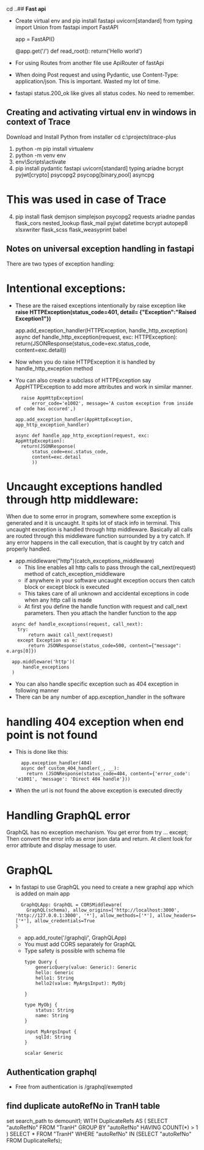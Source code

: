 cd ..## **Fast api**
- Create virtual env and pip install fastapi uvicorn[standard]
  from typing import Union
  from fastapi import FastAPI

  app = FastAPI()

  @app.get('/')
  def read_root():
      return('Hello world')
- For using Routes from another file use ApiRouter of fastApi
- When doing Post request and using Pydantic, use Content-Type: application/json. This is important. Wasted my lot of time.
- fastapi status.200_ok like gives all status codes. No need to remember.

## **Creating and activating virtual env in windows in context of Trace**
Download and Install Python from installer
cd c:\projects\trace-plus
1. python -m pip install virtualenv
2. python -m venv env
3. env\Scripts\activate
4. pip install pydantic fastapi uvicorn[standard] typing ariadne bcrypt pyjwt[crypto] psycopg2 psycopg[binary,pool] asyncpg
# This was used in case of Trace
4. pip install flask demjson simplejson psycopg2 requests ariadne pandas flask_cors nested_lookup flask_mail pyjwt datetime bcrypt autopep8 xlsxwriter flask_scss flask_weasyprint babel

## **Notes on universal exception handling in fastapi**
There are two types of exception handling:
# Intentional exceptions:
- These are the raised exceptions intentionally by raise exception like **raise HTTPException(status_code=401, detail= {"Exception":"Raised Exception1"})** 
  
  app.add_exception_handler(HTTPException, handle_http_exception)
  async def handle_http_exception(request, exc: HTTPException):
    return(JSONResponse(status_code=exc.status_code, content=exc.detail))
- Now when you do raise HTTPException it is handled by handle_http_exception method

- You can also create a subclass of HTTPException say AppHTTPException to add more attributes and work in similar manner.
  ```
    raise AppHttpException(
        error_code='e1002', message='A custom exception from inside of code has occured',)
  ```
  ```app.add_exception_handler(AppHttpException, app_http_exception_handler)```
  ```
  async def handle_app_http_exception(request, exc: AppHttpException):
    return(JSONResponse(
        status_code=exc.status_code, 
        content=exc.detail
        ))
  ```

# Uncaught exceptions handled through http middleware: 
When due to some error in program, somewhere some exception is generated and it is uncaught. It spits lot of stack info in terminal. This uncaught exception is handled through http middleware. Basically all calls are routed through this middleware function surrounded by a try catch. If any error happens in the call execution, that is caught by try catch and properly handled.
- app.middleware("http")(catch_exceptions_middleware)
  - This line enables all http calls to pass through the call_next(request) method of catch_exception_middleware
  - if anywhere in your software uncaught exception occurs then catch block or except block is executed
  - This takes care of all unknown and accidental exceptions in code when any http call is made
  - At first you define the handle function with request and call_next parameters. Then you attach the handler function to the app
```
  async def handle_exceptions(request, call_next):
    try:
        return await call_next(request)
    except Exception as e:
        return JSONResponse(status_code=500, content={"message": e.args[0]})

  app.middleware('http')(
      handle_exceptions
  )
```
- You can also handle specific exception such as 404 exception in following manner
- There can be any number of app.exception_handler in the software

# handling 404 exception when end point is not found
- This is done like this:
  ```
    app.exception_handler(404)
    async def custom_404_handler(_, __):
      return (JSONResponse(status_code=404, content={'error_code': 'e1001', 'message': 'Direct 404 handle'}))
  ```
- When the url is not found the above exception is executed directly
# Handling GraphQL error
  GraphQL has no exception mechanism. You get error from try ... except; Then convert the error info as error json data and return. At client look for error attribute and display message to user.

# GraphQL
- In fastapi to use GraphQL you need to create a new graphql app which is added on main app
    ```
      GraphQLApp: GraphQL = CORSMiddleware(
        GraphQL(schema), allow_origins=['http://localhost:3000', 'http://127.0.0.1:3000', '*'], allow_methods=['*'], allow_headers=['*'], allow_credentials=True
    )
    ```
  - app.add_route('/graphql/', GraphQLApp)
  - You must add CORS separately for GraphQL
  - Type safety is possible with schema file
    ```
    type Query {
        genericQuery(value: Generic): Generic
        hello: Generic
        hello1: String
        hello2(value: MyArgsInput): MyObj
        
    }

    type MyObj {
        status: String
        name: String
    }

    input MyArgsInput {
        sqlId: String
    }

    scalar Generic
    ```
## Authentication graphql
- Free from authentication is /graphql/exempted

## find duplicate autoRefNo in TranH table
set search_path to demounit1;
WITH DuplicateRefs AS (
    SELECT "autoRefNo"
    FROM "TranH"
    GROUP BY "autoRefNo"
    HAVING COUNT(*) > 1
)
SELECT *
FROM "TranH"
WHERE "autoRefNo" IN (SELECT "autoRefNo" FROM DuplicateRefs);